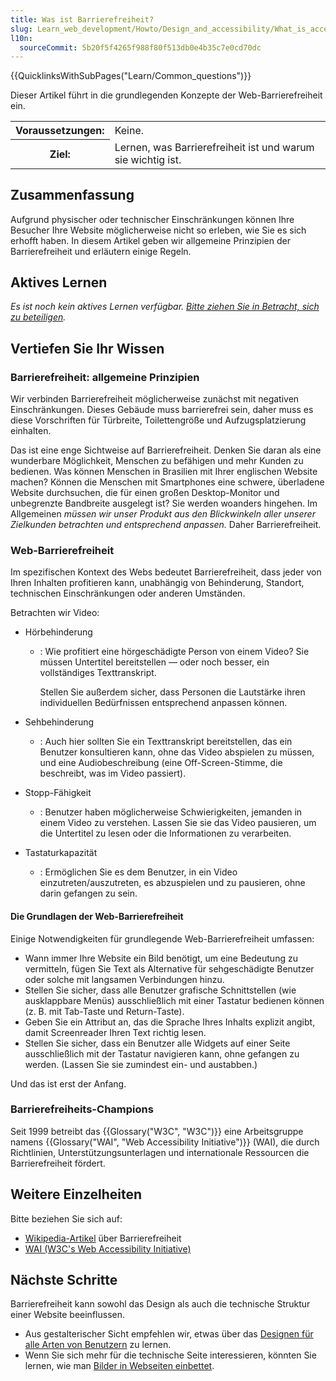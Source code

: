 ```yaml
---
title: Was ist Barrierefreiheit?
slug: Learn_web_development/Howto/Design_and_accessibility/What_is_accessibility
l10n:
  sourceCommit: 5b20f5f4265f988f80f513db0e4b35c7e0cd70dc
---
```


{{QuicklinksWithSubPages("Learn/Common_questions")}}

Dieser Artikel führt in die grundlegenden Konzepte der Web-Barrierefreiheit ein.

<table class="standard-table">
  <tbody>
    <tr>
      <th scope="row">Voraussetzungen:</th>
      <td>Keine.</td>
    </tr>
    <tr>
      <th scope="row">Ziel:</th>
      <td>Lernen, was Barrierefreiheit ist und warum sie wichtig ist.</td>
    </tr>
  </tbody>
</table>

## Zusammenfassung

Aufgrund physischer oder technischer Einschränkungen können Ihre Besucher Ihre Website möglicherweise nicht so erleben, wie Sie es sich erhofft haben. In diesem Artikel geben wir allgemeine Prinzipien der Barrierefreiheit und erläutern einige Regeln.

## Aktives Lernen

_Es ist noch kein aktives Lernen verfügbar. [Bitte ziehen Sie in Betracht, sich zu beteiligen](/de/docs/MDN/Community/Contributing/Getting_started)._

## Vertiefen Sie Ihr Wissen

### Barrierefreiheit: allgemeine Prinzipien

Wir verbinden Barrierefreiheit möglicherweise zunächst mit negativen Einschränkungen. Dieses Gebäude muss barrierefrei sein, daher muss es diese Vorschriften für Türbreite, Toilettengröße und Aufzugsplatzierung einhalten.

Das ist eine enge Sichtweise auf Barrierefreiheit. Denken Sie daran als eine wunderbare Möglichkeit, Menschen zu befähigen und mehr Kunden zu bedienen. Was können Menschen in Brasilien mit Ihrer englischen Website machen? Können die Menschen mit Smartphones eine schwere, überladene Website durchsuchen, die für einen großen Desktop-Monitor und unbegrenzte Bandbreite ausgelegt ist? Sie werden woanders hingehen. Im Allgemeinen _müssen wir unser Produkt aus den Blickwinkeln aller unserer Zielkunden betrachten und entsprechend anpassen._ Daher Barrierefreiheit.

### Web-Barrierefreiheit

Im spezifischen Kontext des Webs bedeutet Barrierefreiheit, dass jeder von Ihren Inhalten profitieren kann, unabhängig von Behinderung, Standort, technischen Einschränkungen oder anderen Umständen.

Betrachten wir Video:

- Hörbehinderung

  - : Wie profitiert eine hörgeschädigte Person von einem Video? Sie müssen Untertitel bereitstellen — oder noch besser, ein vollständiges Texttranskript.

    Stellen Sie außerdem sicher, dass Personen die Lautstärke ihren individuellen Bedürfnissen entsprechend anpassen können.

- Sehbehinderung
  - : Auch hier sollten Sie ein Texttranskript bereitstellen, das ein Benutzer konsultieren kann, ohne das Video abspielen zu müssen, und eine Audiobeschreibung (eine Off-Screen-Stimme, die beschreibt, was im Video passiert).
- Stopp-Fähigkeit
  - : Benutzer haben möglicherweise Schwierigkeiten, jemanden in einem Video zu verstehen. Lassen Sie sie das Video pausieren, um die Untertitel zu lesen oder die Informationen zu verarbeiten.
- Tastaturkapazität
  - : Ermöglichen Sie es dem Benutzer, in ein Video einzutreten/auszutreten, es abzuspielen und zu pausieren, ohne darin gefangen zu sein.

#### Die Grundlagen der Web-Barrierefreiheit

Einige Notwendigkeiten für grundlegende Web-Barrierefreiheit umfassen:

- Wann immer Ihre Website ein Bild benötigt, um eine Bedeutung zu vermitteln, fügen Sie Text als Alternative für sehgeschädigte Benutzer oder solche mit langsamen Verbindungen hinzu.
- Stellen Sie sicher, dass alle Benutzer grafische Schnittstellen (wie ausklappbare Menüs) ausschließlich mit einer Tastatur bedienen können (z. B. mit Tab-Taste und Return-Taste).
- Geben Sie ein Attribut an, das die Sprache Ihres Inhalts explizit angibt, damit Screenreader Ihren Text richtig lesen.
- Stellen Sie sicher, dass ein Benutzer alle Widgets auf einer Seite ausschließlich mit der Tastatur navigieren kann, ohne gefangen zu werden. (Lassen Sie sie zumindest ein- und austabben.)

Und das ist erst der Anfang.

### Barrierefreiheits-Champions

Seit 1999 betreibt das {{Glossary("W3C", "W3C")}} eine Arbeitsgruppe namens {{Glossary("WAI", "Web Accessibility Initiative")}} (WAI), die durch Richtlinien, Unterstützungsunterlagen und internationale Ressourcen die Barrierefreiheit fördert.

## Weitere Einzelheiten

Bitte beziehen Sie sich auf:

- [Wikipedia-Artikel](https://en.wikipedia.org/wiki/Accessibility) über Barrierefreiheit
- [WAI (W3C's Web Accessibility Initiative)](https://www.w3.org/WAI/)

## Nächste Schritte

Barrierefreiheit kann sowohl das Design als auch die technische Struktur einer Website beeinflussen.

- Aus gestalterischer Sicht empfehlen wir, etwas über das [Designen für alle Arten von Benutzern](/de/docs/Learn_web_development/Howto/Design_and_accessibility/Design_for_all_types_of_users) zu lernen.
- Wenn Sie sich mehr für die technische Seite interessieren, könnten Sie lernen, wie man [Bilder in Webseiten einbettet](/de/docs/Learn_web_development/Core/Structuring_content/HTML_images).
